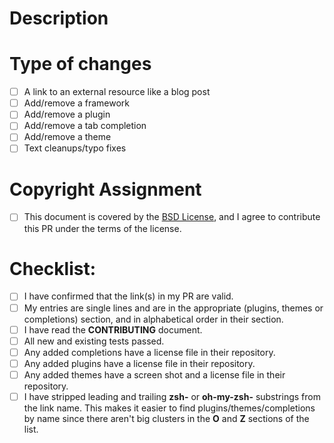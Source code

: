 <!--- Provide a general summary of your changes in the Title above -->
<!--- If you're unsure about anything in this checklist, don't hesitate to create a PR and ask. I'm happy to help! -->

<!--- # Spam warning

First, I want to be clear that real, useful PRs are welcome. But if you came here to make a useless PR because you watched that idiot CodeWithHarry's youtube video, I will report it to DigitalOcean and you will be disqualified from Hacktoberfest and won't get the free stuff you're trying for.

-->

# Description

<!--- Describe your changes in detail, ideally [linking](example.com) to the project/resouce in this description. -->

# Type of changes

<!--- What types of changes does your submission introduce? Put an `x` in all the boxes that apply: -->

- [ ] A link to an external resource like a blog post
- [ ] Add/remove a framework
- [ ] Add/remove a plugin
- [ ] Add/remove a tab completion
- [ ] Add/remove a theme
- [ ] Text cleanups/typo fixes

# Copyright Assignment

- [ ] This document is covered by the [BSD License](https://github.com/unixorn/awesome-zsh-plugins/blob/master/LICENSE), and I agree to contribute this PR under the terms of the license.

# Checklist:

<!---
Go over all the following points, and put an `x` in all the boxes that apply.

You only need to check the box for completions/plugins/themes if you added something in those categories
-->

- [ ] I have confirmed that the link(s) in my PR are valid.
- [ ] My entries are single lines and are in the appropriate (plugins, themes or completions) section, and in alphabetical order in their section.
- [ ] I have read the **CONTRIBUTING** document.
- [ ] All new and existing tests passed.
- [ ] Any added completions have a license file in their repository.
- [ ] Any added plugins have a license file in their repository.
- [ ] Any added themes have a screen shot and a license file in their repository.
- [ ] I have stripped leading and trailing **zsh-** or **oh-my-zsh-** substrings from the link name. This makes it easier to find plugins/themes/completions by name since there aren't big clusters in the **O** and **Z** sections of the list.
